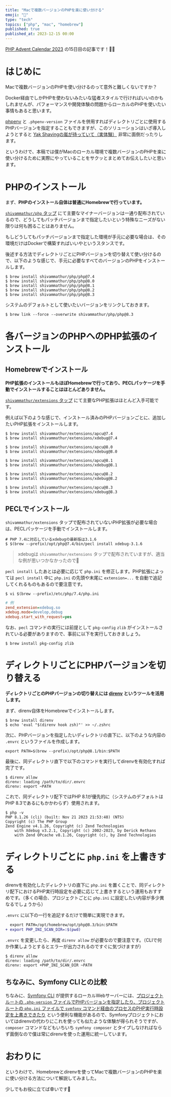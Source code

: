 ```yaml
---
title: "Macで複数バージョンのPHPを楽に使い分ける"
emoji: "🎻"
type: "tech"
topics: ["php", "mac", "homebrew"]
published: true
published_at: 2023-12-15 00:00
---
```


[PHP Advent Calendar 2023](https://qiita.com/advent-calendar/2023/php) の15日目の記事です！🎄✨

# はじめに

Macで複数バージョンのPHPを使い分けるのって意外と難しくないですか？

Docker経由でしかPHPを使わないみたいな猛者スタイルで行ければいいのかもしれませんが、パフォーマンスや開発体験の問題からローカルのPHPを使いたい事情もあると思います。

[phpenv](https://github.com/phpenv/phpenv) と `.phpenv-version` ファイルを併用すればディレクトリごとに使用するPHPバージョンを指定することもできますが、このソリューションはいざ導入しようとすると [Yak Shavingの嵐が待っていて（実体験）](https://speakerdeck.com/ttskch/phpenvyamemasita) 非常に面倒だったりします。

というわけで、本稿では僕がMacのローカル環境で複数バージョンのPHPを楽に使い分けるために実際にやっていることをサクッとまとめてお伝えしたいと思います。

# PHPのインストール

まず、**PHPのインストール自体は普通にHomebrewで行っています。**

[`shivammathur/php` タップ](https://github.com/shivammathur/homebrew-php) にて主要なマイナーバージョンは一通り配布されているので、どうしてもパッチバージョンまで指定したいという特殊なニーズがない限りは何も困ることはありません。

もしどうしてもパッチバージョンまで指定した環境が手元に必要な場合は、その環境だけはDockerで構築すればいいやというスタンスです。

後述する方法でディレクトリごとにPHPバージョンを切り替えて使い分けるので、以下のような感じで、手元に必要なすべてのバージョンのPHPをインストールします。

```shell
$ brew install shivammathur/php/php@7.4
$ brew install shivammathur/php/php@8.0
$ brew install shivammathur/php/php@8.1
$ brew install shivammathur/php/php@8.2
$ brew install shivammathur/php/php@8.3
```

システムのデフォルトとして使いたいバージョンをリンクしておきます。

```shell
$ brew link --force --overwrite shivammathur/php/php@8.3
```

# 各バージョンのPHPへのPHP拡張のインストール

## Homebrewでインストール

**PHP拡張のインストールもほぼHomebrewで行っており、PECLパッケージを手動でインストールすることはほとんどありません。**

[`shivammathur/extensions` タップ](https://github.com/shivammathur/homebrew-extensions) にて主要なPHP拡張はほとんど入手可能です。

例えば以下のような感じで、インストール済みのPHPバージョンごとに、追加したいPHP拡張をインストールします。

```shell
$ brew install shivammathur/extensions/apcu@7.4
$ brew install shivammathur/extensions/xdebug@7.4

$ brew install shivammathur/extensions/apcu@8.0
$ brew install shivammathur/extensions/xdebug@8.0

$ brew install shivammathur/extensions/apcu@8.1
$ brew install shivammathur/extensions/xdebug@8.1

$ brew install shivammathur/extensions/apcu@8.2
$ brew install shivammathur/extensions/xdebug@8.2

$ brew install shivammathur/extensions/apcu@8.3
$ brew install shivammathur/extensions/xdebug@8.3
```

## PECLでインストール

`shivammathur/extensions` タップで配布されていないPHP拡張が必要な場合は、PECLパッケージを手動でインストールします。

```shell
# PHP 7.4に対応しているxdebugの最新版は3.1.6
$ $(brew --prefix)/opt/php@7.4/bin/pecl install xdebug-3.1.6
```

> xdebugは `shivammathur/extensions` タップで配布されていますが、適当な例が思いつかなかったので🙏

`pecl install` したあとは必要に応じて `php.ini` を修正します。PHP拡張によっては `pecl install` 中に `php.ini` の先頭や末尾に `extension=...` を自動で追記してくれるものもあるので要注意です。

```shell
$ vi $(brew --prefix)/etc/php/7.4/php.ini
```

```ini
# 例
zend_extension=xdebug.so
xdebug.mode=develop,debug
xdebug.start_with_request=yes
```

なお、`pecl` コマンドの実行には前提として `pkg-config` `zlib` がインストールされている必要がありますので、事前に以下を実行しておきましょう。

```shell
$ brew install pkg-config zlib
```

# ディレクトリごとにPHPバージョンを切り替える

**ディレクトリごとのPHPバージョンの切り替えには [direnv](https://direnv.net/) というツールを活用します。**

まず、direnv自体をHomebrewでインストールします。

```shell
$ brew install direnv
$ echo 'eval "$(direnv hook zsh)"' >> ~/.zshrc
```

次に、PHPバージョンを指定したいディレクトリの直下に、以下のような内容の `.envrc` というファイルを作成します。

```shell
export PATH=$(brew --prefix)/opt/php@8.1/bin:$PATH
```

最後に、同ディレクトリ直下で以下のコマンドを実行してdirenvを有効化すれば完了です。

```shell
$ direnv allow
direnv: loading /path/to/dir/.envrc
direnv: export ~PATH
```

これで、同ディレクトリ配下ではPHP 8.1が優先的に（システムのデフォルトはPHP 8.3であるにもかかわらず）使用されます。

```shell
$ php -v
PHP 8.1.26 (cli) (built: Nov 21 2023 21:53:48) (NTS)
Copyright (c) The PHP Group
Zend Engine v4.1.26, Copyright (c) Zend Technologies
    with Xdebug v3.2.1, Copyright (c) 2002-2023, by Derick Rethans
    with Zend OPcache v8.1.26, Copyright (c), by Zend Technologies
```

# ディレクトリごとに `php.ini` を上書きする

direnvを有効化したディレクトリの直下に `php.ini` を置くことで、同ディレクトリ配下におけるPHP実行時設定を必要に応じて上書きするという運用もおすすめです。（多くの場合、プロジェクトごとに `php.ini` に設定したい内容が多少異なるでしょうから）

`.envrc` に以下の一行を追記するだけで簡単に実現できます。

```diff
  export PATH=/opt/homebrew/opt/php@8.3/bin:$PATH
+ export PHP_INI_SCAN_DIR=:$(pwd)
```

`.envrc` を変更したら、再度 `direnv allow` が必要なので要注意です。（CLIで何か作業しようとするとエラーが出力されるのですぐに気づけますが）

```shell
$ direnv allow
direnv: loading /path/to/dir/.envrc
direnv: export +PHP_INI_SCAN_DIR ~PATH
```

## ちなみに、Symfony CLIとの比較

ちなみに、[Symfony CLI](https://github.com/symfony-cli/symfony-cli) が提供するローカルWebサーバーには、[プロジェクトルートの `.php-version` ファイルでPHPバージョンを指定したり、プロジェクトルートの `php.ini` ファイルで `symfony` コマンド経由のプロセスのPHP実行時設定を上書きできたり](https://symfony.com/doc/current/setup/symfony_server.html#different-php-settings-per-project) という便利な機能があるので、Symfonyプロジェクトにおいてはdirenvの代わりにこれを使っても似たような体験が得られそうですが、`composer` コマンドなどもいちいち `symfony composer` とタイプしなければならず面倒なので僕は常にdirenvを使った運用に統一しています。

# おわりに

というわけで、Homebrewとdirenvを使ってMacで複数バージョンのPHPを楽に使い分ける方法について解説してみました。

少しでもお役に立てば幸いです🍵

